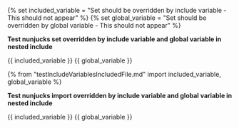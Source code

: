 {% set included_variable = "Set should be overridden by include variable - This should not appear" %}
{% set global_variable = "Set should be overridden by global variable - This should not appear" %}

**Test nunjucks set overridden by include variable and global variable in nested include**

{{ included_variable }}
{{ global_variable }}

{% from "testIncludeVariablesIncludedFile.md" import included_variable, global_variable %}

**Test nunjucks import overridden by include variable and global variable in nested include**

{{ included_variable }}
{{ global_variable }}
